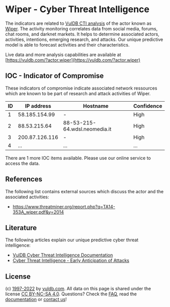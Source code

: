 # Wiper - Cyber Threat Intelligence

The indicators are related to [VulDB CTI analysis](https://vuldb.com/?kb.cti) of the actor known as [Wiper](https://vuldb.com/?actor.wiper). The activity monitoring correlates data from social media, forums, chat rooms, and darknet markets. It helps to determine associated actors, activities, intentions, emerging research, and attacks. Our unique predictive model is able to forecast activities and their characteristics.

Live data and more analysis capabilities are available at [https://vuldb.com/?actor.wiper](https://vuldb.com/?actor.wiper)

## IOC - Indicator of Compromise

These indicators of compromise indicate associated network ressources which are known to be part of research and attack activities of Wiper.

ID | IP address | Hostname | Confidence
-- | ---------- | -------- | ----------
1 | 58.185.154.99 | - | High
2 | 88.53.215.64 | 88-53-215-64.wdsl.neomedia.it | High
3 | 200.87.126.116 | - | High
4 | ... | ... | ...

There are 1 more IOC items available. Please use our online service to access the data.

## References

The following list contains external sources which discuss the actor and the associated activities:

* https://www.threatminer.org/report.php?q=TA14-353A_wiper.pdf&y=2014

## Literature

The following articles explain our unique predictive cyber threat intelligence:

* [VulDB Cyber Threat Intelligence Documentation](https://vuldb.com/?kb.cti)
* [Cyber Threat Intelligence - Early Anticipation of Attacks](https://www.scip.ch/en/?labs.20201022)

## License

(c) [1997-2022](https://vuldb.com/?kb.changelog) by [vuldb.com](https://vuldb.com/?kb.about). All data on this page is shared under the license [CC BY-NC-SA 4.0](https://creativecommons.org/licenses/by-nc-sa/4.0/). Questions? Check the [FAQ](https://vuldb.com/?kb.faq), read the [documentation](https://vuldb.com/?kb) or [contact us](https://vuldb.com/?contact)!

